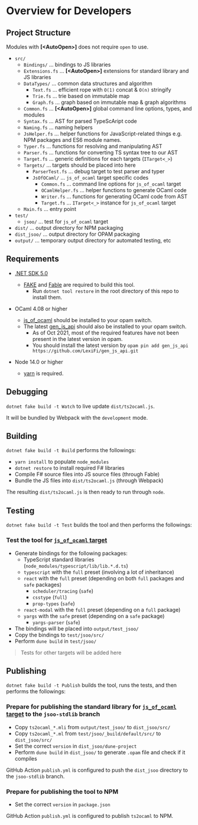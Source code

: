 Overview for Developers
=======================

## Project Structure

Modules with **\[\<AutoOpen\>\]** does not require `open` to use.

- `src/`
  - `Bindings/` ... bindings to JS libraries
  - `Extensions.fs` ... **\[\<AutoOpen\>\]** extensions for standard library and JS libraries
  - `DataTypes/`  ... common data structures and algorithm
    - `Text.fs`  ... efficient rope with `O(1)` concat & `O(n)` stringify
    - `Trie.fs`  ... trie based on immutable map
    - `Graph.fs` ... graph based on immutable map & graph algorithms
  - `Common.fs` ... **\[\<AutoOpen\>\]** global command line options, types, and modules
  - `Syntax.fs` ... AST for parsed TypeScAript code
  - `Naming.fs` ... naming helpers
  - `JsHelper.fs` ... helper functions for JavaScript-related things e.g. NPM packages and ES6 module names.
  - `Typer.fs`  ... functions for resolving and manipulating AST
  - `Parser.fs` ... functions for converting TS syntax tree to our AST
  - `Target.fs` ... generic definitions for each targets (`ITarget<_>`)
  - `Targets/`  ... targets should be placed into here
    - `ParserTest.fs` ... debug target to test parser and typer
    - `JsOfOCaml/` ... `js_of_ocaml` target specific codes
      - `Common.fs` ... command line options for `js_of_ocaml` target
      - `OCamlHelper.fs` ... helper functions to generate OCaml code
      - `Writer.fs` ... functions for generating OCaml code from AST
      - `Target.fs` ... `ITarget<_>` instance for `js_of_ocaml` target
  - `Main.fs` ... entry point
- `test/`
  - `jsoo/` ... test for `js_of_ocaml` target
- `dist/` ... output directory for NPM packaging
- `dist_jsoo/` ... output directory for OPAM packaging
- `output/` ... temporary output directory for automated testing, etc

## Requirements

- [.NET SDK 5.0](https://dotnet.microsoft.com/download/dotnet/5.0)
  - [FAKE](https://fake.build/) and [Fable](https://fable.io/) are required to build this tool.
    - Run `dotnet tool restore` in the root directory of this repo to install them.

- OCaml 4.08 or higher
  - [js_of_ocaml](https://github.com/ocsigen/js_of_ocaml) should be installed to your opam switch.
  - The latest [gen_js_api](https://github.com/LexiFi/gen_js_api) should also be installed to your opam switch.
    - As of Oct 2021, most of the required features have not been present in the latest version in opam.
    - You should install the latest version by `opam pin add gen_js_api https://github.com/LexiFi/gen_js_api.git`

- Node 14.0 or higher
  - [yarn](https://yarnpkg.com/) is required.

## Debugging

`dotnet fake build -t Watch` to live update `dist/ts2ocaml.js`.

It will be bundled by Webpack with the `development` mode.

## Building

`dotnet fake build -t Build` performs the followings:
- `yarn install` to populate `node_modules`
- `dotnet restore` to install required F# libraries
- Compile F# source files into JS source files (through Fable)
- Bundle the JS files into `dist/ts2ocaml.js` (through Webpack)

The resulting `dist/ts2ocaml.js` is then ready to run through `node`.

## Testing

`dotnet fake build -t Test` builds the tool and then performs the followings:

### Test the tool for [`js_of_ocaml` target](js_of_ocaml.md)

- Generate bindings for the following packages:
  - TypeScript standard libraries (`node_modules/typescript/lib/lib.*.d.ts`)
  - `typescript` with the `full` preset (involving a lot of inheritance)
  - `react` with the `full` preset (depending on both `full` packages and `safe` packages)
    - `scheduler/tracing` (`safe`)
    - `csstype` (`full`)
    - `prop-types` (`safe`)
  - `react-modal` with the `full` preset (depending on a `full` package)
  - `yargs` with the `safe` preset (depending on a `safe` package)
    - `yargs-parser` (`safe`)
- The bindings will be placed into `output/test_jsoo/`
- Copy the bindings to `test/jsoo/src/`
- Perform `dune build` in `test/jsoo/`

> Tests for other targets will be added here

## Publishing

`dotnet fake build -t Publish` builds the tool, runs the tests, and then performs the followings:

### Prepare for publishing the standard library for [`js_of_ocaml` target](js_of_ocaml.md) to the `jsoo-stdlib` branch

- Copy `ts2ocaml_*.mli` from `output/test_jsoo/` to `dist_jsoo/src/`
- Copy `ts2ocaml_*.ml`  from `test/jsoo/_build/default/src/` to `dist_jsoo/src/`
- Set the correct `version` in `dist_jsoo/dune-project`
- Perform `dune build` in `dist_jsoo/` to generate `.opam` file and check if it compiles

GitHub Action `publish.yml` is configured to push the `dist_jsoo` directory to the `jsoo-stdlib` branch.

### Prepare for publishing the tool to NPM

- Set the correct `version` in `package.json`

GitHub Action `publish.yml` is configured to publish `ts2ocaml` to NPM.
